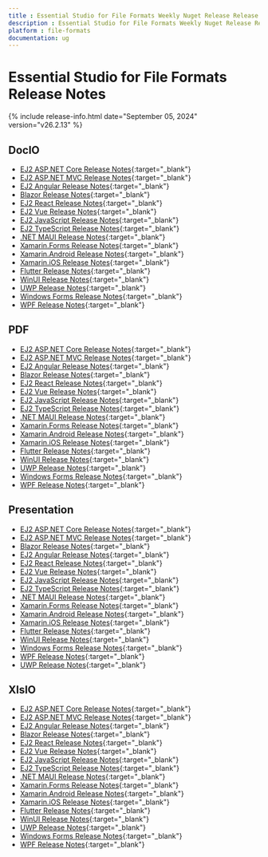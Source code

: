 ```yaml
---
title : Essential Studio for File Formats Weekly Nuget Release Release Notes  
description : Essential Studio for File Formats Weekly Nuget Release Release Notes  
platform : file-formats
documentation: ug
---
```


# Essential Studio for File Formats  Release Notes  

{% include release-info.html date="September 05, 2024" version="v26.2.13" %} 




## DocIO

* [EJ2 ASP.NET Core Release Notes](https://ej2.syncfusion.com/aspnetcore/documentation/release-notes/26.2.13#docio){:target="_blank"}
* [EJ2 ASP.NET MVC Release Notes](https://ej2.syncfusion.com/aspnetmvc/documentation/release-notes/26.2.13#docio){:target="_blank"}
* [EJ2 Angular Release Notes](https://ej2.syncfusion.com/angular/documentation/release-notes/26.2.13#docio){:target="_blank"}
* [Blazor Release Notes](https://blazor.syncfusion.com/documentation/release-notes/26.2.13#docio){:target="_blank"}
* [EJ2 React Release Notes](https://ej2.syncfusion.com/react/documentation/release-notes/26.2.13#docio){:target="_blank"}
* [EJ2 Vue  Release Notes](https://ej2.syncfusion.com/vue/documentation/release-notes/26.2.13#docio){:target="_blank"}
* [EJ2 JavaScript Release Notes](https://ej2.syncfusion.com/javascript/documentation/release-notes/26.2.13#docio){:target="_blank"}
* [EJ2 TypeScript Release Notes](https://ej2.syncfusion.com/documentation/release-notes/26.2.13#docio){:target="_blank"}
* [.NET MAUI Release Notes](/maui/release-notes/v26.2.13#docio){:target="_blank"}
* [Xamarin.Forms Release Notes](/xamarin/release-notes/v26.2.13#docio){:target="_blank"}
* [Xamarin.Android Release Notes](/xamarin-android/release-notes/v26.2.13#docio){:target="_blank"}
* [Xamarin.iOS Release Notes](/xamarin-ios/release-notes/v26.2.13#docio){:target="_blank"}
* [Flutter Release Notes](/flutter/release-notes/v26.2.13#docio){:target="_blank"}
* [WinUI Release Notes](/winui/release-notes/v26.2.13#docio){:target="_blank"}
* [UWP Release Notes](/uwp/release-notes/v26.2.13#docio){:target="_blank"}
* [Windows Forms Release Notes](/windowsforms/release-notes/v26.2.13#docio){:target="_blank"}
* [WPF Release Notes](/wpf/release-notes/v26.2.13#docio){:target="_blank"}



## PDF

* [EJ2 ASP.NET Core Release Notes](https://ej2.syncfusion.com/aspnetcore/documentation/release-notes/26.2.13#pdf){:target="_blank"}
* [EJ2 ASP.NET MVC Release Notes](https://ej2.syncfusion.com/aspnetmvc/documentation/release-notes/26.2.13#pdf){:target="_blank"}
* [EJ2 Angular Release Notes](https://ej2.syncfusion.com/angular/documentation/release-notes/26.2.13#pdf){:target="_blank"}
* [Blazor Release Notes](https://blazor.syncfusion.com/documentation/release-notes/26.2.13#pdf){:target="_blank"}
* [EJ2 React Release Notes](https://ej2.syncfusion.com/react/documentation/release-notes/26.2.13#pdf){:target="_blank"}
* [EJ2 Vue  Release Notes](https://ej2.syncfusion.com/vue/documentation/release-notes/26.2.13#pdf){:target="_blank"}
* [EJ2 JavaScript Release Notes](https://ej2.syncfusion.com/javascript/documentation/release-notes/26.2.13#pdf){:target="_blank"}
* [EJ2 TypeScript Release Notes](https://ej2.syncfusion.com/documentation/release-notes/26.2.13#pdf){:target="_blank"}
* [.NET MAUI Release Notes](/maui/release-notes/v26.2.13#pdf){:target="_blank"}
* [Xamarin.Forms Release Notes](/xamarin/release-notes/v26.2.13#pdf){:target="_blank"}
* [Xamarin.Android Release Notes](/xamarin-android/release-notes/v26.2.13#pdf){:target="_blank"}
* [Xamarin.iOS Release Notes](/xamarin-ios/release-notes/v26.2.13#pdf){:target="_blank"}
* [Flutter Release Notes](/flutter/release-notes/v26.2.13#pdf){:target="_blank"}
* [WinUI Release Notes](/winui/release-notes/v26.2.13#pdf){:target="_blank"}
* [UWP Release Notes](/uwp/release-notes/v26.2.13#pdf){:target="_blank"}
* [Windows Forms Release Notes](/windowsforms/release-notes/v26.2.13#pdf){:target="_blank"}
* [WPF Release Notes](/wpf/release-notes/v26.2.13#pdf){:target="_blank"}


## Presentation

* [EJ2 ASP.NET Core Release Notes](https://ej2.syncfusion.com/aspnetcore/documentation/release-notes/26.2.13#presentation){:target="_blank"}
* [EJ2 ASP.NET MVC Release Notes](https://ej2.syncfusion.com/aspnetmvc/documentation/release-notes/26.2.13#presentation){:target="_blank"}
* [Blazor Release Notes](https://blazor.syncfusion.com/documentation/release-notes/26.2.13#presentation){:target="_blank"}
* [EJ2 Angular Release Notes](https://ej2.syncfusion.com/angular/documentation/release-notes/26.2.13#presentation){:target="_blank"}
* [EJ2 React Release Notes](https://ej2.syncfusion.com/react/documentation/release-notes/26.2.13#presentation){:target="_blank"}
* [EJ2 Vue  Release Notes](https://ej2.syncfusion.com/vue/documentation/release-notes/26.2.13#presentation){:target="_blank"}
* [EJ2 JavaScript Release Notes](https://ej2.syncfusion.com/javascript/documentation/release-notes/26.2.13#presentation){:target="_blank"}
* [EJ2 TypeScript Release Notes](https://ej2.syncfusion.com/documentation/release-notes/26.2.13#presentation){:target="_blank"}
* [.NET MAUI Release Notes](/maui/release-notes/v26.2.13#presentation){:target="_blank"}
* [Xamarin.Forms Release Notes](/xamarin/release-notes/v26.2.13#presentation){:target="_blank"}
* [Xamarin.Android Release Notes](/xamarin-android/release-notes/v26.2.13#presentation){:target="_blank"}
* [Xamarin.iOS Release Notes](/xamarin-ios/release-notes/v26.2.13#presentation){:target="_blank"}
* [Flutter Release Notes](/flutter/release-notes/v26.2.13#presentation){:target="_blank"}
* [WinUI Release Notes](/winui/release-notes/v26.2.13#presentation){:target="_blank"}
* [Windows Forms Release Notes](/windowsforms/release-notes/v26.2.13#presentation){:target="_blank"}
* [WPF Release Notes](/wpf/release-notes/v26.2.13#presentation){:target="_blank"}
* [UWP Release Notes](/uwp/release-notes/v26.2.13#presentation){:target="_blank"}



## XlsIO

* [EJ2 ASP.NET Core Release Notes](https://ej2.syncfusion.com/aspnetcore/documentation/release-notes/26.2.13#xlsio){:target="_blank"}
* [EJ2 ASP.NET MVC Release Notes](https://ej2.syncfusion.com/aspnetmvc/documentation/release-notes/26.2.13#xlsio){:target="_blank"}
* [EJ2 Angular Release Notes](https://ej2.syncfusion.com/angular/documentation/release-notes/26.2.13#xlsio){:target="_blank"}
* [Blazor Release Notes](https://blazor.syncfusion.com/documentation/release-notes/26.2.13#xlsio){:target="_blank"}
* [EJ2 React Release Notes](https://ej2.syncfusion.com/react/documentation/release-notes/26.2.13#xlsio){:target="_blank"}
* [EJ2 Vue  Release Notes](https://ej2.syncfusion.com/vue/documentation/release-notes/26.2.13#xlsio){:target="_blank"}
* [EJ2 JavaScript Release Notes](https://ej2.syncfusion.com/javascript/documentation/release-notes/26.2.13#xlsio){:target="_blank"}
* [EJ2 TypeScript Release Notes](https://ej2.syncfusion.com/documentation/release-notes/26.2.13#xlsio){:target="_blank"}
* [.NET MAUI Release Notes](/maui/release-notes/v26.2.13#xlsio){:target="_blank"}
* [Xamarin.Forms Release Notes](/xamarin/release-notes/v26.2.13#xlsio){:target="_blank"}
* [Xamarin.Android Release Notes](/xamarin-android/release-notes/v26.2.13#xlsio){:target="_blank"}
* [Xamarin.iOS Release Notes](/xamarin-ios/release-notes/v26.2.13#xlsio){:target="_blank"}
* [Flutter Release Notes](/flutter/release-notes/v26.2.13#xlsio){:target="_blank"}
* [WinUI Release Notes](/winui/release-notes/v26.2.13#xlsio){:target="_blank"}
* [UWP Release Notes](/uwp/release-notes/v26.2.13#xlsio){:target="_blank"}
* [Windows Forms Release Notes](/windowsforms/release-notes/v26.2.13#xlsio){:target="_blank"}
* [WPF Release Notes](/wpf/release-notes/v26.2.13#xlsio){:target="_blank"}


